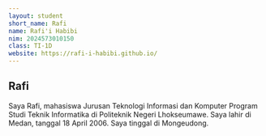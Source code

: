 ```yaml
---
layout: student
short_name: Rafi
name: Rafi'i Habibi
nim: 2024573010150
class: TI-1D
website: https://rafi-i-habibi.github.io/
---
```


## Rafi
Saya Rafi, mahasiswa Jurusan Teknologi Informasi dan Komputer Program Studi Teknik Informatika di Politeknik Negeri Lhokseumawe. Saya lahir di Medan, tanggal 18 April 2006. Saya tinggal di Mongeudong.

